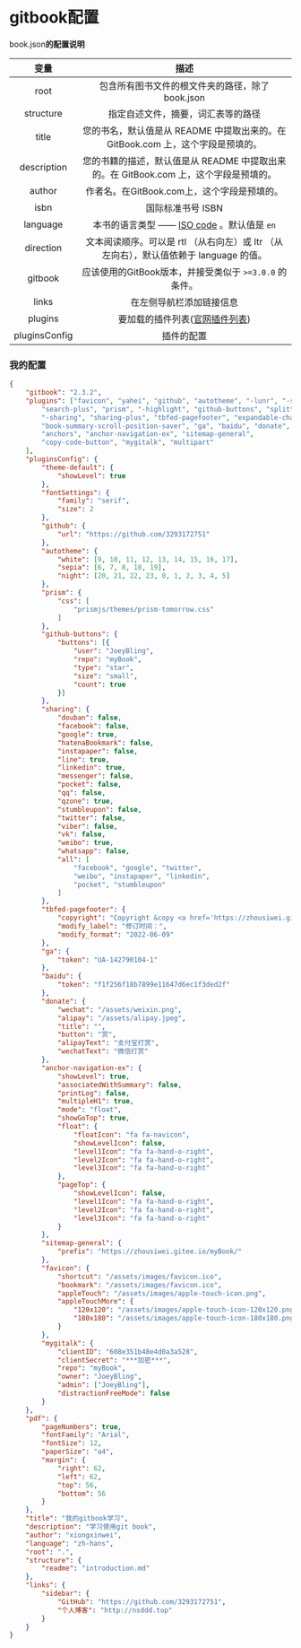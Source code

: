 # gitbook配置

 book.json**的配置说明**

|     变量      |                             描述                             |
| :-----------: | :----------------------------------------------------------: |
|     root      |       包含所有图书文件的根文件夹的路径，除了 book.json       |
|   structure   |              指定自述文件，摘要，词汇表等的路径              |
|     title     | 您的书名，默认值是从 README 中提取出来的。在 GitBook.com 上，这个字段是预填的。 |
|  description  | 您的书籍的描述，默认值是从 README 中提取出来的。在 GitBook.com 上，这个字段是预填的。 |
|    author     |         作者名。在GitBook.com上，这个字段是预填的。          |
|     isbn      |                      国际标准书号 ISBN                       |
|   language    | 本书的语言类型 —— [ISO code](https://links.jianshu.com/go?to=https%3A%2F%2Fen.wikipedia.org%2Fwiki%2FList_of_ISO_639-1_codes) 。默认值是 `en` |
|   direction   | 文本阅读顺序。可以是 rtl （从右向左）或 ltr （从左向右），默认值依赖于 language 的值。 |
|    gitbook    |    应该使用的GitBook版本，并接受类似于 `>=3.0.0` 的条件。    |
|     links     |                   在左侧导航栏添加链接信息                   |
|    plugins    | 要加载的插件列表([官网插件列表](https://links.jianshu.com/go?to=https%3A%2F%2Fdocs.gitbook.com%2Fv2-changes%2Fimportant-differences%23plugins)) |
| pluginsConfig |                          插件的配置                          |



###  我的配置

```json
{
    "gitbook": "2.3.2",
    "plugins": ["favicon", "yahei", "github", "autotheme", "-lunr", "-search",
        "search-plus", "prism", "-highlight", "github-buttons", "splitter",
        "-sharing", "sharing-plus", "tbfed-pagefooter", "expandable-chapters-small",
        "book-summary-scroll-position-saver", "ga", "baidu", "donate",
        "anchors", "anchor-navigation-ex", "sitemap-general",
        "copy-code-button", "mygitalk", "multipart"
    ],
    "pluginsConfig": {
        "theme-default": {
            "showLevel": true
        },
        "fontSettings": {
            "family": "serif",
            "size": 2
        },
        "github": {
            "url": "https://github.com/3293172751"
        },
        "autotheme": {
            "white": [9, 10, 11, 12, 13, 14, 15, 16, 17],
            "sepia": [6, 7, 8, 18, 19],
            "night": [20, 21, 22, 23, 0, 1, 2, 3, 4, 5]
        },
        "prism": {
            "css": [
                "prismjs/themes/prism-tomorrow.css"
            ]
        },
        "github-buttons": {
            "buttons": [{
                "user": "JoeyBling",
                "repo": "myBook",
                "type": "star",
                "size": "small",
                "count": true
            }]
        },
        "sharing": {
            "douban": false,
            "facebook": false,
            "google": true,
            "hatenaBookmark": false,
            "instapaper": false,
            "line": true,
            "linkedin": true,
            "messenger": false,
            "pocket": false,
            "qq": false,
            "qzone": true,
            "stumbleupon": false,
            "twitter": false,
            "viber": false,
            "vk": false,
            "weibo": true,
            "whatsapp": false,
            "all": [
                "facebook", "google", "twitter",
                "weibo", "instapaper", "linkedin",
                "pocket", "stumbleupon"
            ]
        },
        "tbfed-pagefooter": {
            "copyright": "Copyright &copy <a href='https://zhousiwei.gitee.io' target='_blank'>試毅-思伟</a> 2019",
            "modify_label": "修订时间：",
            "modify_format": "2022-06-09"
        },
        "ga": {
            "token": "UA-142790104-1"
        },
        "baidu": {
            "token": "f1f256f18b7899e11647d6ec1f3ded2f"
        },
        "donate": {
            "wechat": "/assets/weixin.png",
            "alipay": "/assets/alipay.jpeg",
            "title": "",
            "button": "赏",
            "alipayText": "支付宝打赏",
            "wechatText": "微信打赏"
        },
        "anchor-navigation-ex": {
            "showLevel": true,
            "associatedWithSummary": false,
            "printLog": false,
            "multipleH1": true,
            "mode": "float",
            "showGoTop": true,
            "float": {
                "floatIcon": "fa fa-navicon",
                "showLevelIcon": false,
                "level1Icon": "fa fa-hand-o-right",
                "level2Icon": "fa fa-hand-o-right",
                "level3Icon": "fa fa-hand-o-right"
            },
            "pageTop": {
                "showLevelIcon": false,
                "level1Icon": "fa fa-hand-o-right",
                "level2Icon": "fa fa-hand-o-right",
                "level3Icon": "fa fa-hand-o-right"
            }
        },
        "sitemap-general": {
            "prefix": "https://zhousiwei.gitee.io/myBook/"
        },
        "favicon": {
            "shortcut": "/assets/images/favicon.ico",
            "bookmark": "/assets/images/favicon.ico",
            "appleTouch": "/assets/images/apple-touch-icon.png",
            "appleTouchMore": {
                "120x120": "/assets/images/apple-touch-icon-120x120.png",
                "180x180": "/assets/images/apple-touch-icon-180x180.png"
            }
        },
        "mygitalk": {
            "clientID": "608e351b48e4d0a3a528",
            "clientSecret": "***加密***",
            "repo": "myBook",
            "owner": "JoeyBling",
            "admin": ["JoeyBling"],
            "distractionFreeMode": false
        }
    },
    "pdf": {
        "pageNumbers": true,
        "fontFamily": "Arial",
        "fontSize": 12,
        "paperSize": "a4",
        "margin": {
            "right": 62,
            "left": 62,
            "top": 56,
            "bottom": 56
        }
    },
    "title": "我的gitbook学习",
    "description": "学习使用git book",
    "author": "xiongxinwei",
    "language": "zh-hans",
    "root": ".",
    "structure": {
        "readme": "introduction.md"
    },
    "links": {
        "sidebar": {
            "GitHub": "https://github.com/3293172751",
            "个人博客": "http://nsddd.top"
        }
    }
}
```

